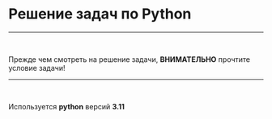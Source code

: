 <h1>Решение задач по Python</h1>
<hr>
<br>
<p>Прежде чем смотреть на решение задачи, <b>ВНИМАТЕЛЬНО</b> прочтите условие задачи!</p>
<hr>
<br>
<p>Используется <b>python</b> версий <b>3.11</b></p>
